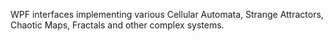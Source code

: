 WPF interfaces implementing various Cellular Automata, Strange Attractors, Chaotic Maps, Fractals and other complex systems.